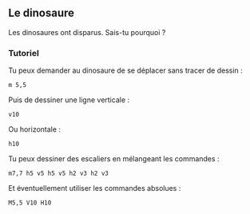 ## Le dinosaure

Les dinosaures ont disparus. Sais-tu pourquoi ?

### Tutoriel

Tu peux demander au dinosaure de se déplacer sans tracer de dessin :

```
m 5,5
```

Puis de dessiner une ligne verticale :

```
v10
```

Ou horizontale :

```
h10
```

Tu peux dessiner des escaliers en mélangeant les commandes :

```
m7,7 h5 v5 h5 v5 h2 v3 h2 v3
```

Et éventuellement utiliser les commandes absolues :

```
M5,5 V10 H10
```
